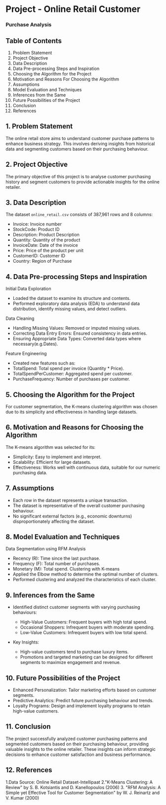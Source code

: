 # Project - Online Retail Customer 
### Purchase Analysis

## Table of Contents
1. Problem Statement
2. Project Objective
3. Data Description
4. Data Pre-processing Steps and Inspiration
5. Choosing the Algorithm for the Project
6. Motivation and Reasons For Choosing the Algorithm
7. Assumptions
8. Model Evaluation and Techniques
9. Inferences from the Same
10. Future Possibilities of the Project
11. Conclusion
12. References
    
## 1. Problem Statement
The online retail store aims to understand customer purchase patterns to enhance business strategy. 
This involves deriving insights from historical data and segmenting customers based on their 
purchasing behaviour.

## 2. Project Objective
The primary objective of this project is to analyse customer purchasing history and segment 
customers to provide actionable insights for the online retailer.
## 3. Data Description
The dataset `online_retail.csv` consists of 387,961 rows and 8 columns:
- Invoice: Invoice number
- StockCode: Product ID
- Description: Product Description
- Quantity: Quantity of the product
- InvoiceDate: Date of the invoice
- Price: Price of the product per unit
- CustomerID: Customer ID
- Country: Region of Purchase
## 4. Data Pre-processing Steps and Inspiration
Initial Data Exploration
- Loaded the dataset to examine its structure and contents.
- Performed exploratory data analysis (EDA) to understand data distribution, identify missing values, 
and detect outliers.

Data Cleaning
- Handling Missing Values: Removed or imputed missing values.
- Correcting Data Entry Errors: Ensured consistency in data entries.
- Ensuring Appropriate Data Types: Converted data types where necessary(e.g.Dates).
  
Feature Engineering
- Created new features such as:
 - TotalSpend: Total spend per invoice (Quantity * Price).
 - TotalSpendPerCustomer: Aggregated spend per customer.
 - PurchaseFrequency: Number of purchases per customer.
## 5. Choosing the Algorithm for the Project
For customer segmentation, the K-means clustering algorithm was chosen due to its simplicity and 
effectiveness in handling large datasets.
## 6. Motivation and Reasons for Choosing the Algorithm
The K-means algorithm was selected for its:
- Simplicity: Easy to implement and interpret.
- Scalability: Efficient for large datasets.
- Effectiveness: Works well with continuous data, suitable for our numeric purchasing data.
## 7. Assumptions
- Each row in the dataset represents a unique transaction.
- The dataset is representative of the overall customer purchasing behaviour.
- No significant external factors (e.g., economic downturns) disproportionately affecting the dataset.
## 8. Model Evaluation and Techniques
Data Segmentation using RFM Analysis
- Recency (R): Time since the last purchase.
- Frequency (F): Total number of purchases.
- Monetary (M): Total spend.
Clustering with K-means
- Applied the Elbow method to determine the optimal number of clusters.
- Performed clustering and analyzed the characteristics of each cluster.
## 9. Inferences from the Same
- Identified distinct customer segments with varying purchasing behaviours:
  
  - High-Value Customers: Frequent buyers with high total spend.
  - Occasional Shoppers: Infrequent buyers with moderate spending.
  - Low-Value Customers: Infrequent buyers with low total spend.
 
- Key Insights:
  
  - High-value customers tend to purchase luxury items.
  - Promotions and targeted marketing can be designed for different segments to maximize 
engagement and revenue.

## 10. Future Possibilities of the Project
- Enhanced Personalization: Tailor marketing efforts based on customer segments.
- Predictive Analytics: Predict future purchasing behaviour and trends.
- Loyalty Programs: Design and implement loyalty programs to retain high-value customers.
  
## 11. Conclusion
  
The project successfully analyzed customer purchasing patterns and segmented customers based on 
their purchasing behaviour, providing valuable insights to the online retailer. These insights can 
inform strategic decisions to enhance customer satisfaction and business performance.

## 12. References
    
1.Data Source: Online Retail Dataset-Intellipaat 
2."K-Means Clustering: A Review" by S. B. Kotsiantis and D. Kanellopoulos (2006)
3. "RFM Analysis: A Simple yet Effective Tool for Customer Segmentation" by W. J. Reinartz and V. 
Kumar (2000)
